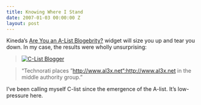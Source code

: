 ```yaml
---
title: Knowing Where I Stand
date: 2007-01-03 00:00:00 Z
layout: post
---
```





Kineda’s [Are You an A-List Blogebrity?](http://www.kineda.com/are-you-an-a-list-bloglebrity/) widget will size you up and tear you down. In my case, the results were wholly unsurprising:

> [![C-List Blogger](http://www.kineda.com/bloglebrity/clist.png "C-List Blogger")](http://www.kineda.com/are-you-an-a-list-bloglebrity/)

> “Technorati places ”http://www.al3x.net“:http://www.al3x.net in the middle authority group.”

I’ve been calling myself C-list since the emergence of the A-list. It’s low-pressure here.
